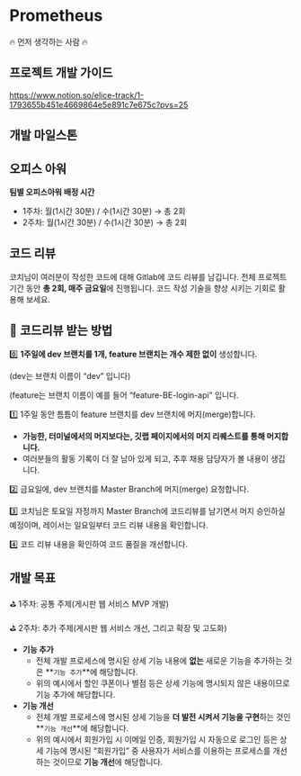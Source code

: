 # Prometheus
🔥 먼저 생각하는 사람 🔥

## 프로젝트 개발 가이드
https://www.notion.so/elice-track/1-1793655b451e4669864e5e891c7e675c?pvs=25

## 개발 마일스톤

## 오피스 아워
**팀별 오피스아워 배정 시간**

- 1주차: 월(1시간 30분) / 수(1시간 30분) → 총 2회
- 2주차: 월(1시간 30분) / 수(1시간 30분) → 총 2회

## 코드 리뷰

코치님이 여러분이 작성한 코드에 대해 Gitlab에 코드 리뷰를 남깁니다. 
전체 프로젝트 기간 동안 **총 2회, 매주 금요일**에 진행됩니다. 코드 작성 기술을 향상 시키는 기회로 활용해 보세요.

## 📌 **코드리뷰 받는 방법**

0️⃣ **1주일에 dev 브랜치를 1개, feature 브랜치는 개수 제한 없이** 생성합니다.

(dev는 브랜치 이름이 “dev” 입니다)

(feature는 브랜치 이름이 예를 들어 “feature-BE-login-api” 입니다.

1️⃣ 1주일 동안 틈틈이 feature 브랜치를 dev 브랜치에 머지(merge)합니다. 

- **가능한, 터미널에서의 머지보다는, 깃랩 페이지에서의 머지 리퀘스트를 통해 머지합니다.**
- 여러분들의 활동 기록이 더 잘 남아 있게 되고, 추후 채용 담당자가 볼 내용이 생깁니다.

2️⃣ 금요일에, dev 브랜치를 Master Branch에  머지(merge) 요청합니다. 

3️⃣ 코치님은 토요일 자정까지 Master Branch에 코드리뷰를 남기면서 머지 승인하실 예정이며, 레이서는 일요일부터 코드 리뷰 내용을 확인합니다.

4️⃣ 코드 리뷰 내용을 확인하여 코드 품질을 개선합니다.

## 개발 목표

⛳ 1주차: 공통 주제(게시판 웹 서비스 MVP 개발)

⛳ 2주차: 추가 주제(게시판 웹 서비스 개선, 그리고 확장 및 고도화)

- **기능 추가**
    - 전체 개발 프로세스에 명시된 상세 기능 내용에 **없는** 새로운 기능을 추가하는 것은 **`기능 추가`**에 해당합니다.
    - 위의 예시에서 할인 쿠폰이나 별점 등은 상세 기능에 명시되지 않은 내용이므로 기능 추가에 해당합니다.
- **기능 개선**
    - 전체 개발 프로세스에 명시된 상세 기능을 **더 발전 시켜서 기능을 구현**하는 것인 **`기능 개선`**에 해당합니다.
    - 위의 예시에서 회원가입 시 이메일 인증, 회원가입 시 자동으로 로그인 등은 상세 기능에 명시된 “회원가입” 중 사용자가 서비스를 이용하는 프로세스를 개선하는 것이므로 **기능 개선**에 해당합니다.
